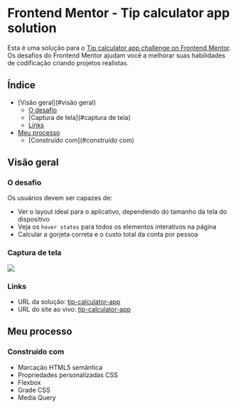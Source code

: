 # Frontend Mentor - Tip calculator app solution

Esta é uma solução para o  [Tip calculator app challenge on Frontend Mentor](https://www.frontendmentor.io/challenges/tip-calculator-app-ugJNGbJUX). Os desafios do Frontend Mentor ajudam você a melhorar suas habilidades de codificação criando projetos realistas.

## Índice

- [Visão geral](#visão geral)
   - [O desafio](#o-desafio)
   - [Captura de tela](#captura de tela)
   - [Links](#links)
- [Meu processo](#meu-processo)
   - [Construído com](#construído com)

## Visão geral

### O desafio

Os usuários devem ser capazes de:

- Ver o layout ideal para o aplicativo, dependendo do tamanho da tela do dispositivo
- Veja os `hover states` para todos os elementos interativos na página
- Calcular a gorjeta correta e o custo total da conta por pessoa

### Captura de tela

![](.images/mySolution.png)

### Links

- URL da solução: [tip-calculator-app](https://github.com/larissamaehara/tip-calculator-app)
- URL do site ao vivo: [tip-calculator-app](https://your-live-site-url.com)

## Meu processo

### Construído com

- Marcação HTML5 semântica
- Propriedades personalizadas CSS
- Flexbox
- Grade CSS
- Media Query
